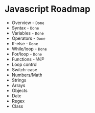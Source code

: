 # Javascript Roadmap

- Overview - `Done`
- Syntax - `Done`
- Variables - `Done`
- Operators - `Done`
- If-else - `Done`
- While/loop - `Done`
- For/loop - `Done`
- Functions - _WIP_
- Loop control
- Switch-case
- Numbers/Math
- Strings
- Arrays
- Objects
- Date
- Regex
- Class

